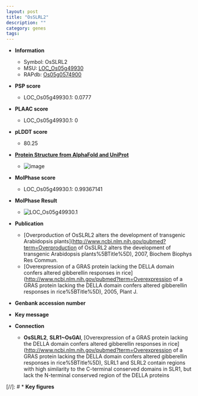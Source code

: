 ```yaml
---
layout: post
title: "OsSLRL2"
description: ""
category: genes
tags: 
---
```


* **Information**  
    + Symbol: OsSLRL2  
    + MSU: [LOC_Os05g49930](http://rice.plantbiology.msu.edu/cgi-bin/ORF_infopage.cgi?orf=LOC_Os05g49930)  
    + RAPdb: [Os05g0574900](http://rapdb.dna.affrc.go.jp/viewer/gbrowse_details/irgsp1?name=Os05g0574900)  

* **PSP score**  
    + LOC_Os05g49930.1: 0.0777 

* **PLAAC score**  
    + LOC_Os05g49930.1: 0 

* **pLDDT score**
    + 80.25

* **[Protein Structure from AlphaFold and UniProt](https://www.uniprot.org/uniprotkb/Q6F368/entry#structure)**
    + ![image](https://ricepsp.github.io/images/Q6/AF-Q6F368-F1.png)

* **MolPhase score**
    + LOC_Os05g49930.1: 0.99367141

* **MolPhase Result**
    + ![LOC_Os05g49930.1](https://304243504.github.io/Pictures/LOC_Os05g/LOC_Os05g49930.1.png)

* **Publication**  
    + [Overproduction of OsSLRL2 alters the development of transgenic Arabidopsis plants](http://www.ncbi.nlm.nih.gov/pubmed?term=Overproduction of OsSLRL2 alters the development of transgenic Arabidopsis plants%5BTitle%5D), 2007, Biochem Biophys Res Commun.
    + [Overexpression of a GRAS protein lacking the DELLA domain confers altered gibberellin responses in rice](http://www.ncbi.nlm.nih.gov/pubmed?term=Overexpression of a GRAS protein lacking the DELLA domain confers altered gibberellin responses in rice%5BTitle%5D), 2005, Plant J.

* **Genbank accession number**  

* **Key message**  

* **Connection**  
    + __OsSLRL2__, __SLR1~OsGAI__, [Overexpression of a GRAS protein lacking the DELLA domain confers altered gibberellin responses in rice](http://www.ncbi.nlm.nih.gov/pubmed?term=Overexpression of a GRAS protein lacking the DELLA domain confers altered gibberellin responses in rice%5BTitle%5D), SLRL1 and SLRL2 contain regions with high similarity to the C-terminal conserved domains in SLR1, but lack the N-terminal conserved region of the DELLA proteins

[//]: # * **Key figures**  


